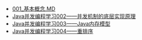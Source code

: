 
- [001_基本概念.MD]()
- [Java并发编程学习002——并发机制的底层实现原理]()
- [Java并发编程学习003——Java内存模型]()
- [Java并发编程学习004——重排序]()
